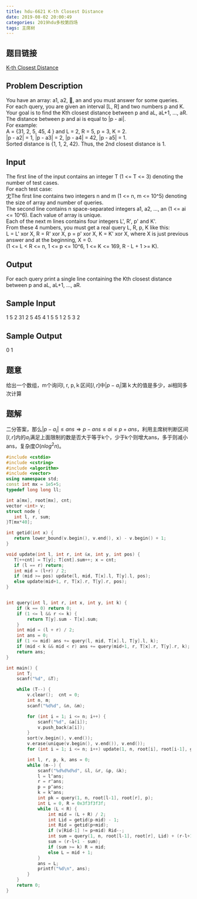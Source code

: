 ```yaml
---
title: hdu-6621 K-th Closest Distance
date: 2019-08-02 20:00:49
categories: 2019hdu多校第四场
tags: 主席树
---
```

## 题目链接
[K-th Closest Distance](http://acm.hdu.edu.cn/showproblem.php?pid=6621)


## Problem Description

You have an array: a1, a2, , an and you must answer for some queries.  
For each query, you are given an interval [L, R] and two numbers p and K. Your goal is to find the Kth closest distance between p and aL, aL+1, ..., aR.  
The distance between p and ai is equal to |p - ai|.  
For example:  
A = {31, 2, 5, 45, 4 } and L = 2, R = 5, p = 3, K = 2.  
|p - a2| = 1, |p - a3| = 2, |p - a4| = 42, |p - a5| = 1.  
Sorted distance is {1, 1, 2, 42}. Thus, the 2nd closest distance is 1.

## Input

The first line of the input contains an integer T (1 <= T <= 3) denoting the number of test cases.  
For each test case:  
冘The first line contains two integers n and m (1 <= n, m <= 10^5) denoting the size of array and number of queries.  
The second line contains n space-separated integers a1, a2, ..., an (1 <= ai <= 10^6). Each value of array is unique.  
Each of the next m lines contains four integers L', R', p' and K'.  
From these 4 numbers, you must get a real query L, R, p, K like this:  
L = L' xor X, R = R' xor X, p = p' xor X, K = K' xor X, where X is just previous answer and at the beginning, X = 0.  
(1 <= L < R <= n, 1 <= p <= 10^6, 1 <= K <= 169, R - L + 1 >= K).

  

## Output

For each query print a single line containing the Kth closest distance between p and aL, aL+1, ..., aR.

 
## Sample Input
1
5 2
31 2 5 45 4
1 5 5 1
2 5 3 2


## Sample Output

0
1
## 题意
给出一个数组，m个询问l, r, p,ｋ区间$[l, r]$中$|p-a_i|$第ｋ大的值是多少，ai相同多次计算
## 题解
二分答案，那么$|p-a_i| \leq ans \Rightarrow p-ans \leq ai \leq p+ans$，利用主席树判断区间$[l,r]$内的$a_i$满足上面限制的数是否大于等于k个，少于k个则增大ans，多于则减小ans，复杂度$O(nlog^2n)$。

```cpp
#include <cstdio>
#include <cstring>
#include <algorithm>
#include <vector>
using namespace std;
const int mx = 1e5+5;
typedef long long ll;

int a[mx], root[mx], cnt;
vector <int> v;
struct node {
   int l, r, sum;
}T[mx*40];

int getid(int x) {
   return lower_bound(v.begin(), v.end(), x) - v.begin() + 1;
}

void update(int l, int r, int &x, int y, int pos) {
   T[++cnt] = T[y]; T[cnt].sum++; x = cnt;
   if (l == r) return;
   int mid = (l+r) / 2;
   if (mid >= pos) update(l, mid, T[x].l, T[y].l, pos);
   else update(mid+1, r, T[x].r, T[y].r, pos);
}


int query(int l, int r, int x, int y, int k) {
    if (k == 0) return 0;
    if (1 <= l && r <= k) {
        return T[y].sum - T[x].sum;
    }
    int mid = (l + r) / 2;
    int ans = 0;
    if (1 <= mid) ans += query(l, mid, T[x].l, T[y].l, k);
    if (mid < k && mid < r) ans += query(mid+1, r, T[x].r, T[y].r, k);
    return ans;
}

int main() {
    int T;
    scanf("%d", &T);

    while (T--) {
        v.clear();  cnt = 0;
        int n, m;
        scanf("%d%d", &n, &m);

        for (int i = 1; i <= n; i++) {
            scanf("%d", &a[i]);
            v.push_back(a[i]);
        }
        sort(v.begin(), v.end());
        v.erase(unique(v.begin(), v.end()), v.end());
        for (int i = 1; i <= n; i++) update(1, n, root[i], root[i-1], getid(a[i]));

        int l, r, p, k, ans = 0;
        while (m--) {
            scanf("%d%d%d%d", &l, &r, &p, &k);
            l = l^ans;
            r = r^ans;
            p = p^ans;
            k = k^ans;
            int pk = query(1, n, root[l-1], root[r], p);
            int L = 0, R = 0x3f3f3f3f;
            while (L < R) {
                int mid = (L + R) / 2;
                int Lid = getid(p-mid) - 1;
                int Rid = getid(p+mid);
                if (v[Rid-1] != p+mid) Rid--;
                int sum = query(1, n, root[l-1], root[r], Lid) + (r-l+1- query(1, n, root[l-1], root[r], Rid));
                sum = (r-l+1 - sum);
                if (sum >= k) R = mid;
                else L = mid + 1;
            }
            ans = L;
            printf("%d\n", ans);
        }
    }
    return 0;
}
```


